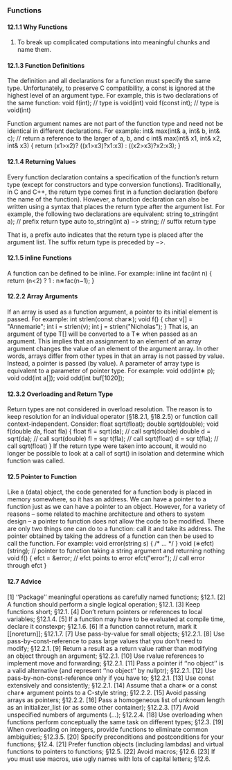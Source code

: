 ### Functions

#### 12.1.1 Why Functions

 1. To break up complicated computations into meaningful chunks and name them.

#### 12.1.3 Function Definitions

 The definition and all declarations for a function must specify the same type. Unfortunately, to preserve C compatibility, a const is ignored at the highest level of an argument type. For example, this
is two declarations of the same function:
void f(int); // type is void(int)
void f(const int); // type is void(int)

Function argument names are not part of the function type and need not be identical in different
declarations. For example:
int& max(int& a, int& b, int& c); // return a reference to the larger of a, b, and c
int& max(int& x1, int& x2, int& x3)
{
return (x1>x2)? ((x1>x3)?x1:x3) : ((x2>x3)?x2:x3);
}


#### 12.1.4 Returning Values
Every function declaration contains a specification of the function’s return type (except for constructors and type conversion functions). Traditionally, in C and C++, the return type comes first in
a function declaration (before the name of the function). However, a function declaration can also
be written using a syntax that places the return type after the argument list. For example, the following two declarations are equivalent:
string to_string(int a); // prefix return type
auto to_string(int a) −> string; // suffix return type

That is, a prefix auto indicates that the return type is placed after the argument list. The suffix
return type is preceded by −>.

#### 12.1.5 inline Functions
A function can be defined to be inline. For example:
inline int fac(int n)
{
return (n<2) ? 1 : n∗fac(n−1);
}

#### 12.2.2 Array Arguments
If an array is used as a function argument, a pointer to its initial element is passed. For example:
int strlen(const char∗);
void f()
{
char v[] = "Annemarie";
int i = strlen(v);
int j = strlen("Nicholas");
}
That is, an argument of type T[] will be converted to a T∗ when passed as an argument. This implies
that an assignment to an element of an array argument changes the value of an element of the argument array. In other words, arrays differ from other types in that an array is not passed by value.
Instead, a pointer is passed (by value).
A parameter of array type is equivalent to a parameter of pointer type. For example:
void odd(int∗ p);
void odd(int a[]);
void odd(int buf[1020]);

#### 12.3.2 Overloading and Return Type
Return types are not considered in overload resolution. The reason is to keep resolution for an individual operator (§18.2.1, §18.2.5) or function call context-independent. Consider:
float sqrt(float);
double sqrt(double);
void f(double da, float fla)
{
float fl = sqrt(da); // call sqrt(double)
double d = sqrt(da); // call sqrt(double)
fl = sqr t(fla); // call sqrt(float)
d = sqr t(fla); // call sqrt(float)
}
If the return type were taken into account, it would no longer be possible to look at a call of sqrt() in
isolation and determine which function was called.

#### 12.5 Pointer to Function
Like a (data) object, the code generated for a function body is placed in memory somewhere, so it
has an address. We can have a pointer to a function just as we can have a pointer to an object.
However, for a variety of reasons – some related to machine architecture and others to system
design – a pointer to function does not allow the code to be modified. There are only two things
one can do to a function: call it and take its address. The pointer obtained by taking the address of
a function can then be used to call the function. For example:
void error(string s) { /* ... */ }
void (∗efct)(string); // pointer to function taking a string argument and returning nothing
void f()
{
efct = &error; // efct points to error
efct("error"); // call error through efct
}

#### 12.7 Advice
[1] ‘‘Package’’ meaningful operations as carefully named functions; §12.1.
[2] A function should perform a single logical operation; §12.1.
[3] Keep functions short; §12.1.
[4] Don’t return pointers or references to local variables; §12.1.4.
[5] If a function may have to be evaluated at compile time, declare it constexpr; §12.1.6.
[6] If a function cannot return, mark it [[noreturn]]; §12.1.7.
[7] Use pass-by-value for small objects; §12.2.1.
[8] Use pass-by-const-reference to pass large values that you don’t need to modify; §12.2.1.
[9] Return a result as a return value rather than modifying an object through an argument;
§12.2.1.
[10] Use rvalue references to implement move and forwarding; §12.2.1.
[11] Pass a pointer if ‘‘no object’’ is a valid alternative (and represent ‘‘no object’’ by nullptr);
§12.2.1.
[12] Use pass-by-non-const-reference only if you have to; §12.2.1.
[13] Use const extensively and consistently; §12.2.1.
[14] Assume that a char∗ or a const char∗ argument points to a C-style string; §12.2.2.
[15] Avoid passing arrays as pointers; §12.2.2.
[16] Pass a homogeneous list of unknown length as an initializer_list<T> (or as some other container); §12.2.3.
[17] Avoid unspecified numbers of arguments (...); §12.2.4.
[18] Use overloading when functions perform conceptually the same task on different types;
§12.3.
[19] When overloading on integers, provide functions to eliminate common ambiguities; §12.3.5.
[20] Specify preconditions and postconditions for your functions; §12.4.
[21] Prefer function objects (including lambdas) and virtual functions to pointers to functions;
§12.5.
[22] Avoid macros; §12.6.
[23] If you must use macros, use ugly names with lots of capital letters; §12.6.
